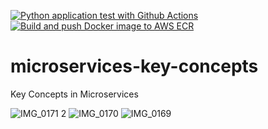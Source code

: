 [![Python application test with Github Actions](https://github.com/leocorelli/microservices-key-concepts/actions/workflows/main.yml/badge.svg)](https://github.com/leocorelli/microservices-key-concepts/actions/workflows/main.yml)
[![Build and push Docker image to AWS ECR](https://github.com/leocorelli/microservices-key-concepts/actions/workflows/docker-image-build.yml/badge.svg)](https://github.com/leocorelli/microservices-key-concepts/actions/workflows/docker-image-build.yml)

# microservices-key-concepts
Key Concepts in Microservices

![IMG_0171 2](https://user-images.githubusercontent.com/58792/152852240-3918ab4e-6095-4924-823a-043229089901.jpg)
![IMG_0170](https://user-images.githubusercontent.com/58792/152852251-764044f7-0f25-424c-9bbd-861422f7a5e6.jpg)
![IMG_0169](https://user-images.githubusercontent.com/58792/152852265-92badff0-8627-4f29-ac95-befa31d07127.jpg)
